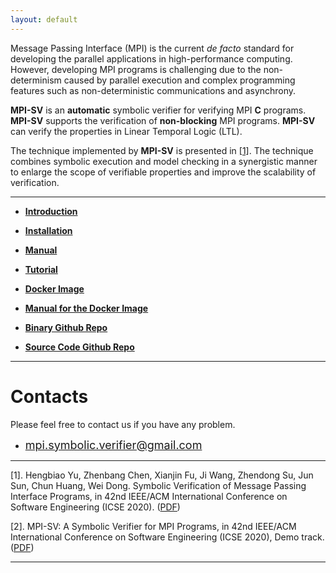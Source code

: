 ```yaml
---
layout: default
---
```


<!--
![framework](./picture/framework.png)
 -->
Message Passing Interface (MPI) is the current *de facto* standard for developing the parallel applications in high-performance computing. However, developing MPI programs is challenging due to the non-determinism caused by parallel execution and complex programming features such as non-deterministic communications and asynchrony. 

**MPI-SV** is an **automatic** symbolic verifier for verifying MPI **C** programs. **MPI-SV** supports the verification of **non-blocking** MPI programs. **MPI-SV** can verify the properties in Linear Temporal Logic (LTL). 

The technique implemented by **MPI-SV** is presented in [[1]](#jump1). The technique combines symbolic execution and model checking in a synergistic manner to enlarge the scope of verifiable properties and improve the scalability of verification.


* * *

*   [**Introduction**](intro)

*   [**Installation**](install)

*   [**Manual**](manual)

*   [**Tutorial**](tutorials)

*   [**Docker Image**](https://hub.docker.com/u/mpisv)

*   [**Manual for the Docker Image**](dockerManual)

*   [**Binary Github Repo**](https://github.com/mpi-sv/mpi-sv)

*   [**Source Code Github Repo**](https://github.com/mpi-sv/mpi-sv-src)

* * *


# [](#header-1)**Contacts**

Please feel free to contact us if you have any problem.

*   <font color="#0000FF" size="4">mpi.symbolic.verifier@gmail.com</font>

* * *
<span id="jump1">[1]</span>. Hengbiao Yu, Zhenbang Chen, Xianjin Fu, Ji Wang, Zhendong Su, Jun Sun, Chun Huang, Wei Dong. Symbolic Verification of Message Passing Interface Programs, in 42nd IEEE/ACM International Conference on Software Engineering (ICSE 2020). ([PDF](https://zbchen.github.io/Papers_files/icse-2020-preprint.pdf))

<span id="jump2">[2]</span>. MPI-SV: A Symbolic Verifier for MPI Programs, in 42nd IEEE/ACM International Conference on Software Engineering (ICSE 2020), Demo track. ([PDF](http://zbchen.github.io/Papers_files/icse-2020-demo.pdf))

* * *
